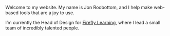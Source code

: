 Welcome to my website. My name is Jon Roobottom, and I help make web-based tools that are a joy to use.

I’m currently the Head of Design for [Firefly Learning](http://fireflylearning.com), where I lead a small team of incredibly talented people.
